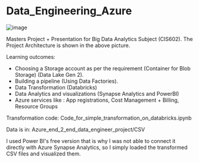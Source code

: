 # Data_Engineering_Azure
![image](https://github.com/prerakpanwar/Data_Engineering_Azure/assets/40028120/529f6702-a99e-4650-af45-5cb212514b36)



Masters Project + Presentation for Big Data Analytics Subject (CIS602).
The Project Architecture is shown in the above picture.

Learning outcomes:
- Choosing a Storage account as per the requirement (Container for Blob Storage) (Data Lake Gen 2). 
- Building a pipeline (Using Data Factories).
- Data Transformation (Databricks)
- Data Analytics and visualizations (Synapse Analytics and PowerBI)
- Azure services like : App registrations, Cost Management + Billing, Resource Groups

Transformation code: Code_for_simple_transformation_on_databricks.ipynb

Data is in: Azure_end_2_end_data_engineer_project/CSV

I used Power BI's free version that is why I was not able to connect it directly with Azure Synapse Analytics,
so I simply loaded the transformed CSV files and visualized them.
